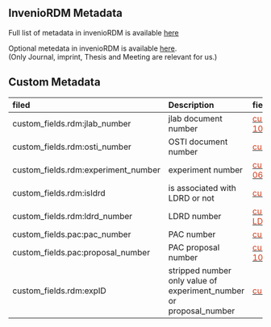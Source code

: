 ## InvenioRDM Metadata
Full list of metadata in invenioRDM is available [here](https://inveniordm.docs.cern.ch/reference/metadata/)

Optional metedata in invenioRDM is available [here](https://inveniordm.docs.cern.ch/reference/metadata/optional_metadata/).<br> (Only Journal, imprint, Thesis and Meeting are relevant for us.)

## Custom Metadata




| filed | Description|field search example |
| :---------------| :-----------|:---------- |
|custom_fields.rdm:jlab_number|jlab document number | [<span style="color:#D13B1A;"> custom_fields.rdm\:jlab_number:JLAB-PHY-10-1144</span>](https://jrdb.jlab.org/search?q=custom_fields.rdm%5C%3Ajlab_number%3AJLAB-PHY-10-1144&l=list&p=1&s=10&sort=bestmatch)|
|custom_fields.rdm:osti_number| OSTI document number | [<span style="color:#D13B1A;">custom_fields.rdm\:osti_number:1059414</span>](https://jrdb.jlab.org/search?q=custom_fields.rdm%5C%3Aosti_number%3A1059414&l=list&p=1&s=10&sort=bestmatch)|
|custom_fields.rdm:experiment_number| experiment number| [<span style="color:#D13B1A;">custom_fields.rdm\:experiment_number:"E12-06-109"</span>](https://jrdb.jlab.org/search?q=custom_fields.rdm%5C%3Aexperiment_number%3A%22E12-06-109%22&l=list&p=1&s=10&sort=bestmatch)|
|custom_fields.rdm:isldrd|is associated with LDRD or not|[<span style="color:#D13B1A;">custom_fields.rdm\:isldrd:true</span>](https://jrdb.jlab.org/search?q=custom_fields.rdm%5C%3Aisldrd%3Atrue&l=list&p=1&s=10&sort=bestmatch)|
|custom_fields.rdm:ldrd_number|LDRD number|[<span style="color:#D13B1A;">custom_fields.rdm\:ldrd_number:2024-LDRD-2</span>](https://jrdb.jlab.org/search?q=custom_fields.rdm%5C%3Aldrd_number%3A2024-LDRD-2&l=list&p=1&s=10&sort=bestmatch)|
|custom_fields.pac:pac_number|PAC number |[<span style="color:#D13B1A;">custom_fields.pac\:pac_number:50</span>](https://jrdb.jlab.org/search?q=custom_fields.pac%5C%3Apac_number%3A50&l=list&p=1&s=10&sort=bestmatch)|
|custom_fields.pac:proposal_number|PAC proposal number|[<span style="color:#D13B1A;">custom_fields.pac\:proposal_number:"E12-10-006"</span>](https://jrdb.jlab.org/communities/pacdb/records?q=custom_fields.pac%5C%3Aproposal_number%3A%22E12-10-006%22&l=list&p=1&s=10&sort=bestmatch)|
|custom_fields.rdm:expID|stripped number only value of experiment_number or proposal_number|[<span style="color:#D13B1A;">custom_fields.rdm\:expID:1213005</span>](https://inveniordm.jlab.org/search?q=custom_fields.rdm%5C%3AexpID%3A1213005&l=list&p=1&s=10&sort=bestmatch)|